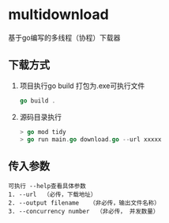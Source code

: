 # multidownload

基于go编写的多线程（协程）下载器

## 下载方式

1. 项目执行go build 打包为.exe可执行文件

   ```go
   go build . 
   ```

2. 源码目录执行

   ```go
   > go mod tidy
   > go run main.go download.go --url xxxxx
   ```

## 传入参数

```
可执行 --help查看具体参数
1. --url  （必传，下载地址）
2. --output filename   （非必传，输出文件名称）
3. --concurrency number  （非必传， 并发数量）
```

